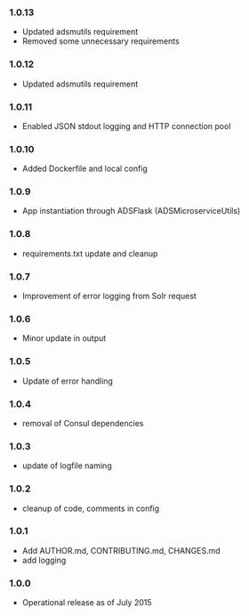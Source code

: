 
### 1.0.13

* Updated adsmutils requirement
* Removed some unnecessary requirements

### 1.0.12

* Updated adsmutils requirement

### 1.0.11
 
* Enabled JSON stdout logging and HTTP connection pool
    
### 1.0.10
 
* Added Dockerfile and local config

### 1.0.9

* App instantiation through ADSFlask (ADSMicroserviceUtils)

### 1.0.8

* requirements.txt update and cleanup

### 1.0.7

* Improvement of error logging from Solr request

### 1.0.6

* Minor update in output

### 1.0.5

* Update of error handling

### 1.0.4

* removal of Consul dependencies

### 1.0.3

* update of logfile naming

### 1.0.2

* cleanup of code, comments in config

### 1.0.1

* Add AUTHOR.md, CONTRIBUTING.md, CHANGES.md
* add logging

### 1.0.0

* Operational release as of July 2015
